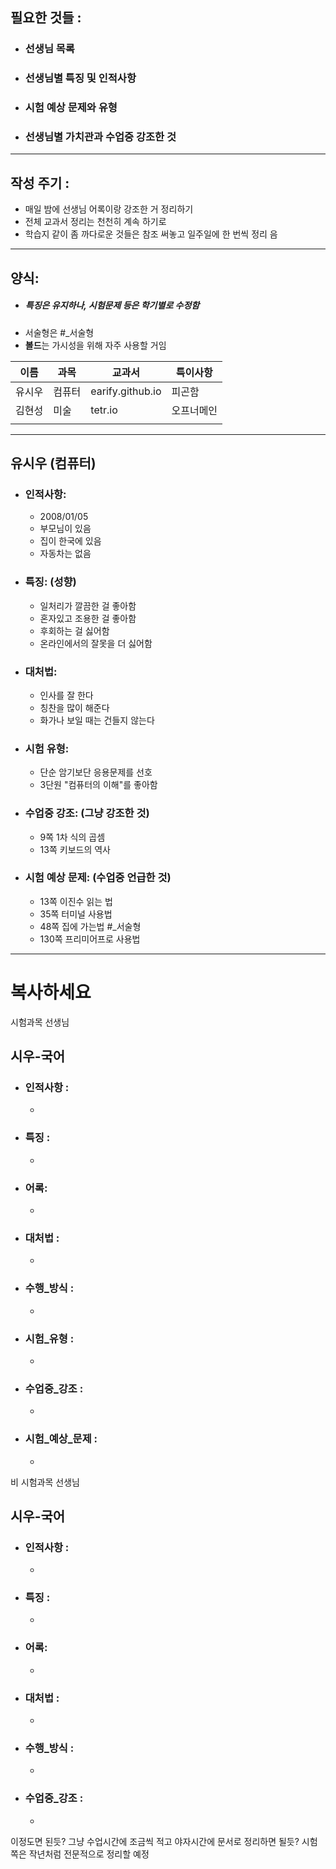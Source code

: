## 필요한 것들 :
- ### 선생님 목록
- ### 선생님별 특징 및 인적사항
- ### 시험 예상 문제와 유형
- ### 선생님별 가치관과 수업중 강조한 것

---

## 작성 주기 : 
- 매일 밤에 선생님 어록이랑 강조한 거 정리하기
- 전체 교과서 정리는 천천히 계속 하기로
- 학습지 같이 좀 까다로운 것들은 참조 써놓고 일주일에 한 번씩 정리
  음 

---
## 양식: 
- ##### 특징은 유지하나, 시험문제 등은 학기별로 수정함
- 서술형은 #_서술형 
- **볼드**는 가시성을 위해 자주 사용할 거임
  

| 이름  | 과목  | 교과서              | 특이사항  |
| --- | --- | ---------------- | ----- |
| 유시우 | 컴퓨터 | earify.github.io | 피곤함   |
| 김현성 | 미술  | tetr.io          | 오프너메인 |
|     |     |                  |       |

---

## 유시우 (컴퓨터)

- ### 인적사항:
    - 2008/01/05
    - 부모님이 있음
    - 집이 한국에 있음
    - 자동차는 없음

- ### 특징: (성향)
    - 일처리가 깔끔한 걸 좋아함
    - 혼자있고 조용한 걸 좋아함
    - 후회하는 걸 싫어함
    - 온라인에서의 잘못을 더 싫어함

- ### 대처법:
    - 인사를 잘 한다
    - 칭찬을 많이 해준다
    - 화가나 보일 때는 건들지 않는다

- ### 시험 유형:
    - 단순 암기보단 응용문제를 선호
    - 3단원 "컴퓨터의 이해"를 좋아함

- ### 수업중 강조: (그냥 강조한 것)
    - 9쪽 1차 식의 곱셈
    - 13쪽 키보드의 역사

- ### 시험 예상 문제: (수업중 언급한 것)
    - 13쪽 이진수 읽는 법
    - 35쪽 터미널 사용법
    - 48쪽 집에 가는법 #_서술형
    - 130쪽 프리미어프로 사용법


---

# 복사하세요

시험과목 선생님
## 시우-국어

- ### 인적사항 :
	- 

- ### 특징 :
	- 

- ### 어록:
	- 

- ### 대처법 :
	- 

- ### 수행_방식 :
	- 

- ### 시험_유형 :
	- 

- ### 수업중_강조 :
	- 

- ### 시험_예상_문제 :
	- 


비 시험과목 선생님
## 시우-국어

- ### 인적사항 :
	- 

- ### 특징 :
	- 

- ### 어록:
	- 

- ### 대처법 :
	- 

- ### 수행_방식 :
	- 

- ### 수업중_강조 :
	- 

이정도면 된듯?
그냥 수업시간에 조금씩 적고
야자시간에 문서로 정리하면 될듯?
시험쪽은 작년처럼 전문적으로 정리할 예정